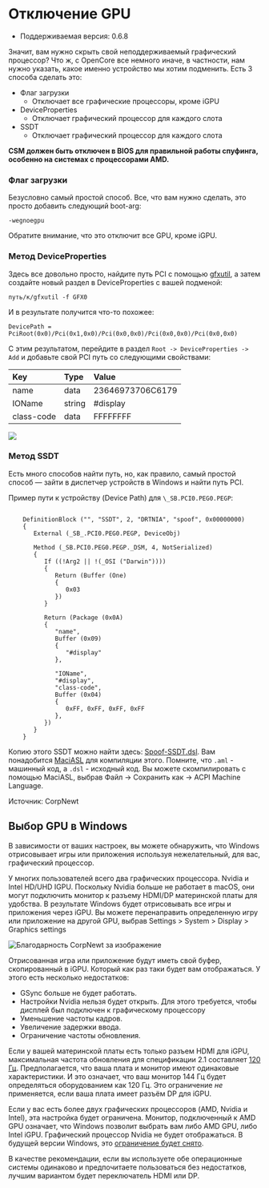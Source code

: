 # Отключение GPU

* Поддерживаемая версия: 0.6.8

Значит, вам нужно скрыть свой неподдерживаемый графический процессор? Что ж, с OpenCore все немного иначе, в частности, нам нужно указать, какое именно устройство мы хотим подменить. Есть 3 способа сделать это:

* Флаг загрузки
  * Отключает все графические процессоры, кроме iGPU
* DeviceProperties
  * Отключает графический процессор для каждого слота
* SSDT
  * Отключает графический процессор для каждого слота

**CSM должен быть отключен в BIOS для правильной работы спуфинга, особенно на системах с процессорами AMD.**

### Флаг загрузки

Безусловно самый простой способ. Все, что вам нужно сделать, это просто добавить следующий boot-arg:

`-wegnoegpu`

Обратите внимание, что это отключит все GPU, кроме iGPU.

### Метод DeviceProperties

Здесь все довольно просто, найдите путь PCI с помощью [gfxutil](https://github.com/acidanthera/gfxutil/releases), а затем создайте новый раздел в DeviceProperties с вашей подменой:

```
путь/к/gfxutil -f GFX0
```

И в результате получится что-то похожее:

```
DevicePath = PciRoot(0x0)/Pci(0x1,0x0)/Pci(0x0,0x0)/Pci(0x0,0x0)/Pci(0x0,0x0)
```

С этим результатом, перейдите в раздел `Root -> DeviceProperties -> Add` и добавьте свой PCI путь со следующими свойствами:

| Key | Type | Value |
| :--- | :--- | :--- |
| name | data | 23646973706C6179 |
| IOName | string | #display |
| class-code | data | FFFFFFFF |

![](../../img/extras/spoof-md/config-gpu.png)

### Метод SSDT

Есть много способов найти путь, но, как правило, самый простой способ — зайти в диспетчер устройств в Windows и найти путь PCI.

Пример пути к устройству (Device Path) для `\_SB.PCI0.PEG0.PEGP`:

```

    DefinitionBlock ("", "SSDT", 2, "DRTNIA", "spoof", 0x00000000)
    {
       External (_SB_.PCI0.PEG0.PEGP, DeviceObj)

       Method (_SB.PCI0.PEG0.PEGP._DSM, 4, NotSerialized)
       {
          If ((!Arg2 || !(_OSI ("Darwin"))))
          {
             Return (Buffer (One)
             {
                0x03
             })
          }

          Return (Package (0x0A)
          {
             "name",
             Buffer (0x09)
             {
                "#display"
             },

             "IOName",
             "#display",
             "class-code",
             Buffer (0x04)
             {
                0xFF, 0xFF, 0xFF, 0xFF
             },
          })
       }
    }

```

Копию этого SSDT можно найти здесь: [Spoof-SSDT.dsl](https://github.com/dortania/OpenCore-Install-Guide/blob/master/extra-files/Spoof-SSDT.dsl). Вам понадобится [MaciASL](https://github.com/acidanthera/MaciASL/releases) для компиляции этого. Помните, что `.aml` - машинный код, а `.dsl` - исходный код. Вы можете скомпилировать с помощью MaciASL, выбрав Файл -> Сохранить как -> ACPI Machine Language.

Источник: CorpNewt

## Выбор GPU в Windows

В зависимости от ваших настроек, вы можете обнаружить, что Windows отрисовывает игры или приложения используя нежелательный, для вас, графический процессор.

У многих пользователей всего два графических процессора. Nvidia и Intel HD/UHD IGPU. Поскольку Nvidia больше не работает в macOS, они могут подключить монитор к разъему HDMI/DP материнской платы для удобства. В результате Windows будет отрисовывать все игры и приложения через iGPU. Вы можете перенаправить определенную игру или приложение на другой GPU, выбрав Settings > System > Display > Graphics settings

![Благодарность CorpNewt за изображение](../../img/extras/spoof-md/corp-windows.png)

Отрисованная игра или приложение будут иметь свой буфер, скопированный в iGPU. Который как раз таки будет вам отображаться. У этого есть несколько недостатков:

* GSync больше не будет работать.
* Настройки Nvidia нельзя будет открыть. Для этого требуется, чтобы дисплей был подключен к графическому процессору
* Уменьшение частоты кадров.
* Увеличение задержки ввода.
* Ограничение частоты обновления.

Если у вашей материнской платы есть только разъем HDMI для iGPU, максимальная частота обновления для спецификации 2.1 составляет [120 Гц](https://www.hdmi.org/spec21Sub/EightK60_FourK120). Предполагается, что ваша плата и монитор имеют одинаковые характеристики. И это означает, что ваш монитор 144 Гц будет определяться оборудованием как 120 Гц. Это ограничение *не* применяется, если ваша плата имеет разъём DP для iGPU.

Если у вас есть более двух графических процессоров (AMD, Nvidia и Intel), эта настройка будет ограничена. Монитор, подключенный к AMD GPU означает, что Windows позволит выбрать вам либо AMD GPU, либо Intel iGPU. Графический процессор Nvidia не будет отображаться. В будущей версии Windows, это [ограничение будет снято](https://pureinfotech.com/windows-10-21h1-new-features/#:~:text=Graphics%20settings).

В качестве рекомендации, если вы используете обе операционные системы одинаково и предпочитаете пользоваться без недостатков, лучшим вариантом будет переключатель HDMI или DP.
